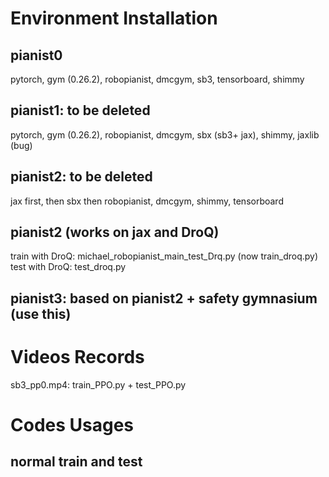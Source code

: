 # Environment Installation
## pianist0
pytorch, gym (0.26.2), robopianist, dmcgym, sb3, tensorboard, shimmy

## pianist1: to be deleted
pytorch, gym (0.26.2), robopianist, dmcgym, sbx (sb3+ jax), shimmy, jaxlib (bug)

## pianist2: to be deleted
jax first, then sbx then robopianist, dmcgym, shimmy, tensorboard

## pianist2 (works on jax and DroQ)
train with DroQ: michael_robopianist_main_test_Drq.py (now train_droq.py)
test with DroQ: test_droq.py

## pianist3: based on pianist2 + safety gymnasium (use this)


# Videos Records
sb3_pp0.mp4: train_PPO.py + test_PPO.py

# Codes Usages
## normal train and test


